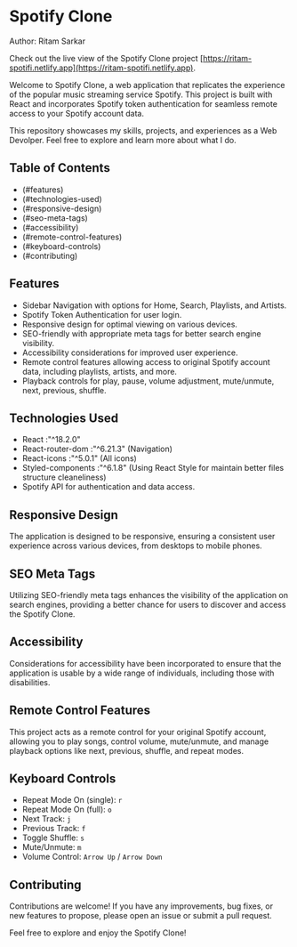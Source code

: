 # Spotify Clone
Author: Ritam Sarkar

 Check out the live view of the Spotify Clone project [https://ritam-spotifi.netlify.app](https://ritam-spotifi.netlify.app).
 
Welcome to Spotify Clone, a web application that replicates the experience of the popular music streaming service Spotify. This project is built with React and incorporates Spotify token authentication for seamless remote access to your Spotify account data.

This repository showcases my skills, projects, and experiences as a Web Devolper. Feel free to explore and learn more about what I do.

## Table of Contents

- (#features)
- (#technologies-used)
- (#responsive-design)
- (#seo-meta-tags)
- (#accessibility)
- (#remote-control-features)
- (#keyboard-controls)
- (#contributing)
 
## Features

- Sidebar Navigation with options for Home, Search, Playlists, and Artists.
- Spotify Token Authentication for user login.
- Responsive design for optimal viewing on various devices.
- SEO-friendly with appropriate meta tags for better search engine visibility.
- Accessibility considerations for improved user experience.
- Remote control features allowing access to original Spotify account data, including playlists, artists, and more.
- Playback controls for play, pause, volume adjustment, mute/unmute, next, previous, shuffle.
 
## Technologies Used

- React             :"^18.2.0" 
- React-router-dom  :"^6.21.3" (Navigation)
- React-icons       :"^5.0.1" (All icons)
- Styled-components :"^6.1.8" (Using React Style for maintain better files structure cleaneliness)
- Spotify API for authentication and data access.
 
 
## Responsive Design

The application is designed to be responsive, ensuring a consistent user experience across various devices, from desktops to mobile phones.

## SEO Meta Tags

Utilizing SEO-friendly meta tags enhances the visibility of the application on search engines, providing a better chance for users to discover and access the Spotify Clone.

## Accessibility

Considerations for accessibility have been incorporated to ensure that the application is usable by a wide range of individuals, including those with disabilities.

## Remote Control Features

This project acts as a remote control for your original Spotify account, allowing you to play songs, control volume, mute/unmute, and manage playback options like next, previous, shuffle, and repeat modes.


## Keyboard Controls

- Repeat Mode On (single): `r`
- Repeat Mode On (full): `o`
- Next Track: `j`
- Previous Track: `f`
- Toggle Shuffle: `s`
- Mute/Unmute: `m`
- Volume Control: `Arrow Up` / `Arrow Down`

## Contributing

Contributions are welcome! If you have any improvements, bug fixes, or new features to propose, please open an issue or submit a pull request.

 
Feel free to explore and enjoy the Spotify Clone!
